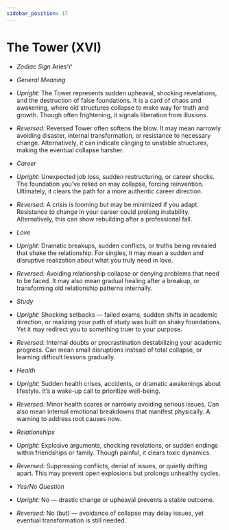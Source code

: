 ```yaml
---
sidebar_position: 17
---
```


# The Tower (XVI)

- *Zodiac Sign* Aries♈️
- *General Meaning*
- *Upright:* The Tower represents sudden upheaval, shocking revelations, and the destruction of false foundations. It is a card of chaos and awakening, where old structures collapse to make way for truth and growth. Though often frightening, it signals liberation from illusions.
- *Reversed:* Reversed Tower often softens the blow. It may mean narrowly avoiding disaster, internal transformation, or resistance to necessary change. Alternatively, it can indicate clinging to unstable structures, making the eventual collapse harsher.
- *Career*
- *Upright:* Unexpected job loss, sudden restructuring, or career shocks. The foundation you’ve relied on may collapse, forcing reinvention. Ultimately, it clears the path for a more authentic career direction.
- *Reversed:* A crisis is looming but may be minimized if you adapt. Resistance to change in your career could prolong instability. Alternatively, this can show rebuilding after a professional fall.
- *Love*
- *Upright:* Dramatic breakups, sudden conflicts, or truths being revealed that shake the relationship. For singles, it may mean a sudden and disruptive realization about what you truly need in love.
- *Reversed:* Avoiding relationship collapse or denying problems that need to be faced. It may also mean gradual healing after a breakup, or transforming old relationship patterns internally.
- *Study*
- *Upright:* Shocking setbacks — failed exams, sudden shifts in academic direction, or realizing your path of study was built on shaky foundations. Yet it may redirect you to something truer to your purpose.
- *Reversed:* Internal doubts or procrastination destabilizing your academic progress. Can mean small disruptions instead of total collapse, or learning difficult lessons gradually.
- *Health*
- *Upright:* Sudden health crises, accidents, or dramatic awakenings about lifestyle. It’s a wake-up call to prioritize well-being.
- *Reversed:* Minor health scares or narrowly avoiding serious issues. Can also mean internal emotional breakdowns that manifest physically. A warning to address root causes now.
- *Relationships*
- *Upright:* Explosive arguments, shocking revelations, or sudden endings within friendships or family. Though painful, it clears toxic dynamics.
- *Reversed:* Suppressing conflicts, denial of issues, or quietly drifting apart. This may prevent open explosions but prolongs unhealthy cycles.

- *Yes/No Question*
- *Upright:* No — drastic change or upheaval prevents a stable outcome.
- *Reversed:* No (but) — avoidance of collapse may delay issues, yet eventual transformation is still needed.

